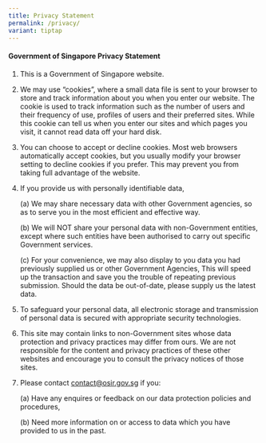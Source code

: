 ```yaml
---
title: Privacy Statement
permalink: /privacy/
variant: tiptap
---
```

<h4><strong>Government of Singapore Privacy Statement</strong></h4>
<ol data-tight="true" class="tight">
<li>
<p>This is a Government of Singapore website.</p>
<p></p>
</li>
<li>
<p>We may use “cookies”, where a small data file is sent to your browser
to store and track information about you when you enter our website. The
cookie is used to track information such as the number of users and their
frequency of use, profiles of users and their preferred sites. While this
cookie can tell us when you enter our sites and which pages you visit,
it cannot read data off your hard disk.</p>
<p></p>
</li>
<li>
<p>You can choose to accept or decline cookies. Most web browsers automatically
accept cookies, but you usually modify your browser setting to decline
cookies if you prefer. This may prevent you from taking full advantage
of the website.</p>
<p></p>
</li>
<li>
<p>If you provide us with personally identifiable data,</p>
<p>(a) We may share necessary data with other Government agencies, so as
to serve you in the most efficient and effective way.</p>
<p>(b) We will NOT share your personal data with non-Government entities,
except where such entities have been authorised to carry out specific Government
services.</p>
<p>(c) For your convenience, we may also display to you data you had previously
supplied us or other Government Agencies, This will speed up the transaction
and save you the trouble of repeating previous submission. Should the data
be out-of-date, please supply us the latest data.</p>
<p></p>
</li>
<li>
<p>To safeguard your personal data, all electronic storage and transmission
of personal data is secured with appropriate security technologies.</p>
<p></p>
</li>
<li>
<p>This site may contain links to non-Government sites whose data protection
and privacy practices may differ from ours. We are not responsible for
the content and privacy practices of these other websites and encourage
you to consult the privacy notices of those sites.</p>
<p></p>
</li>
<li>
<p>Please contact&nbsp;<a href="mailto:contact@osir.gov.sg" rel="noopener noreferrer nofollow" target="_blank">contact@osir.gov.sg</a>&nbsp;if you:</p>
<p>(a) Have any enquires or feedback on our data protection policies and
procedures,</p>
<p>(b) Need more information on or access to data which you have provided
to us in the past.</p>
</li>
</ol>
<p></p>